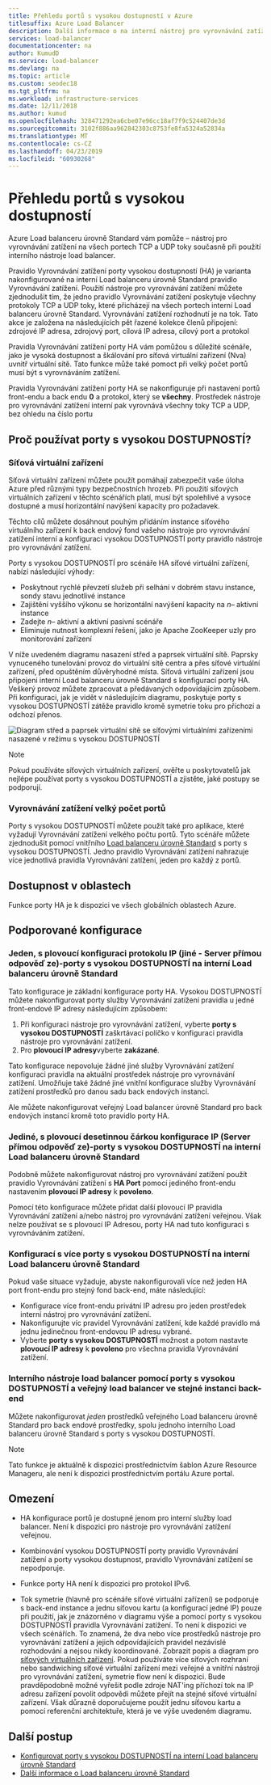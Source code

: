 ```yaml
---
title: Přehledu portů s vysokou dostupností v Azure
titlesuffix: Azure Load Balancer
description: Další informace o na interní nástroj pro vyrovnávání zatížení porty vysokou dostupnost.
services: load-balancer
documentationcenter: na
author: KumudD
ms.service: load-balancer
ms.devlang: na
ms.topic: article
ms.custom: seodec18
ms.tgt_pltfrm: na
ms.workload: infrastructure-services
ms.date: 12/11/2018
ms.author: kumud
ms.openlocfilehash: 328471292ea6cbe07e96cc18af7f9c524407de3d
ms.sourcegitcommit: 3102f886aa962842303c8753fe8fa5324a52834a
ms.translationtype: MT
ms.contentlocale: cs-CZ
ms.lasthandoff: 04/23/2019
ms.locfileid: "60930268"
---
```

# <a name="high-availability-ports-overview"></a>Přehledu portů s vysokou dostupností

Azure Load balanceru úrovně Standard vám pomůže – nástroj pro vyrovnávání zatížení na všech portech TCP a UDP toky současně při použití interního nástroje load balancer. 

Pravidlo Vyrovnávání zatížení porty vysokou dostupností (HA) je varianta nakonfigurované na interní Load balanceru úrovně Standard pravidlo Vyrovnávání zatížení. Použití nástroje pro vyrovnávání zatížení můžete zjednodušit tím, že jedno pravidlo Vyrovnávání zatížení poskytuje všechny protokoly TCP a UDP toky, které přicházejí na všech portech interní Load balanceru úrovně Standard. Vyrovnávání zatížení rozhodnutí je na tok. Tato akce je založena na následujících pět řazené kolekce členů připojení: zdrojové IP adresa, zdrojový port, cílová IP adresa, cílový port a protokol

Pravidla Vyrovnávání zatížení porty HA vám pomůžou s důležité scénáře, jako je vysoká dostupnost a škálování pro síťová virtuální zařízení (Nva) uvnitř virtuální sítě. Tato funkce může také pomoct při velký počet portů musí být s vyrovnáváním zatížení. 

Pravidla Vyrovnávání zatížení porty HA se nakonfiguruje při nastavení portů front-endu a back endu **0** a protokol, který se **všechny**. Prostředek nástroje pro vyrovnávání zatížení interní pak vyrovnává všechny toky TCP a UDP, bez ohledu na číslo portu

## <a name="why-use-ha-ports"></a>Proč používat porty s vysokou DOSTUPNOSTÍ?

### <a name="nva"></a>Síťová virtuální zařízení

Síťová virtuální zařízení můžete použít pomáhají zabezpečit vaše úloha Azure před různými typy bezpečnostních hrozeb. Při použití síťových virtuálních zařízení v těchto scénářích platí, musí být spolehlivé a vysoce dostupné a musí horizontální navýšení kapacity pro požadavek.

Těchto cílů můžete dosáhnout pouhým přidáním instance síťového virtuálního zařízení k back endový fond vašeho nástroje pro vyrovnávání zatížení interní a konfiguraci vysokou DOSTUPNOSTÍ porty pravidlo nástroje pro vyrovnávání zatížení.

Porty s vysokou DOSTUPNOSTÍ pro scénáře HA síťové virtuální zařízení, nabízí následující výhody:
- Poskytnout rychlé převzetí služeb při selhání v dobrém stavu instance, sondy stavu jednotlivé instance
- Zajištění vyššího výkonu se horizontální navýšení kapacity na *n*– aktivní instance
- Zadejte *n*– aktivní a aktivní pasivní scénáře
- Eliminuje nutnost komplexní řešení, jako je Apache ZooKeeper uzly pro monitorování zařízení

V níže uvedeném diagramu nasazení střed a paprsek virtuální sítě. Paprsky vynuceného tunelování provoz do virtuální sítě centra a přes síťové virtuální zařízení, před opuštěním důvěryhodné místa. Síťová virtuální zařízení jsou připojeni interní Load balanceru úrovně Standard s konfigurací porty HA. Veškerý provoz můžete zpracovat a předávaných odpovídajícím způsobem. Při konfiguraci, jak je vidět v následujícím diagramu, poskytuje porty s vysokou DOSTUPNOSTÍ zátěže pravidlo kromě symetrie toku pro příchozí a odchozí přenos.

<a node="diagram"></a>
![Diagram střed a paprsek virtuální sítě se síťovými virtuálními zařízeními nasazené v režimu s vysokou DOSTUPNOSTÍ](./media/load-balancer-ha-ports-overview/nvaha.png)

>[!NOTE]
> Pokud používáte síťových virtuálních zařízení, ověřte u poskytovatelů jak nejlépe používat porty s vysokou DOSTUPNOSTÍ a zjistěte, jaké postupy se podporují.

### <a name="load-balancing-large-numbers-of-ports"></a>Vyrovnávání zatížení velký počet portů

Porty s vysokou DOSTUPNOSTÍ můžete použít také pro aplikace, které vyžadují Vyrovnávání zatížení velkého počtu portů. Tyto scénáře můžete zjednodušit pomocí vnitřního [Load balanceru úrovně Standard](load-balancer-standard-overview.md) s porty s vysokou DOSTUPNOSTÍ. Jedno pravidlo Vyrovnávání zatížení nahrazuje více jednotlivá pravidla Vyrovnávání zatížení, jeden pro každý z portů.

## <a name="region-availability"></a>Dostupnost v oblastech

Funkce porty HA je k dispozici ve všech globálních oblastech Azure.

## <a name="supported-configurations"></a>Podporované konfigurace

### <a name="a-single-non-floating-ip-non-direct-server-return-ha-ports-configuration-on-an-internal-standard-load-balancer"></a>Jeden, s plovoucí konfiguraci protokolu IP (jiné - Server přímou odpověď ze)-porty s vysokou DOSTUPNOSTÍ na interní Load balanceru úrovně Standard

Tato konfigurace je základní konfigurace porty HA. Vysokou DOSTUPNOSTÍ můžete nakonfigurovat porty služby Vyrovnávání zatížení pravidla u jedné front-endové IP adresy následujícím způsobem:
1. Při konfiguraci nástroje pro vyrovnávání zatížení, vyberte **porty s vysokou DOSTUPNOSTÍ** zaškrtávací políčko v konfiguraci pravidla nástroje pro vyrovnávání zatížení.
2. Pro **plovoucí IP adresy**vyberte **zakázané**.

Tato konfigurace nepovoluje žádné jiné služby Vyrovnávání zatížení konfiguraci pravidla na aktuální prostředek nástroje pro vyrovnávání zatížení. Umožňuje také žádné jiné vnitřní konfigurace služby Vyrovnávání zatížení prostředků pro danou sadu back endových instancí.

Ale můžete nakonfigurovat veřejný Load balancer úrovně Standard pro back endových instancí kromě toto pravidlo porty HA.

### <a name="a-single-floating-ip-direct-server-return-ha-ports-configuration-on-an-internal-standard-load-balancer"></a>Jediné, s plovoucí desetinnou čárkou konfigurace IP (Server přímou odpověď ze)-porty s vysokou DOSTUPNOSTÍ na interní Load balanceru úrovně Standard

Podobně můžete nakonfigurovat nástroj pro vyrovnávání zatížení použít pravidlo Vyrovnávání zatížení s **HA Port** pomocí jediného front-endu nastavením **plovoucí IP adresy** k **povoleno**. 

Pomocí této konfigurace můžete přidat další plovoucí IP pravidla Vyrovnávání zatížení a/nebo nástroj pro vyrovnávání zatížení veřejnou. Však nelze používat se s plovoucí IP Adresou, porty HA nad tuto konfiguraci s vyrovnáváním zatížení.

### <a name="multiple-ha-ports-configurations-on-an-internal-standard-load-balancer"></a>Konfigurací s více porty s vysokou DOSTUPNOSTÍ na interní Load balanceru úrovně Standard

Pokud vaše situace vyžaduje, abyste nakonfigurovali více než jeden HA port front-endu pro stejný fond back-end, máte následující: 
- Konfigurace více front-endu privátní IP adresu pro jeden prostředek interní nástroj pro vyrovnávání zatížení.
- Nakonfigurujte víc pravidel Vyrovnávání zatížení, kde každé pravidlo má jednu jedinečnou front-endovou IP adresu vybrané.
- Vyberte **porty s vysokou DOSTUPNOSTÍ** možnost a potom nastavte **plovoucí IP adresy** k **povoleno** pro všechna pravidla Vyrovnávání zatížení.

### <a name="an-internal-load-balancer-with-ha-ports-and-a-public-load-balancer-on-the-same-back-end-instance"></a>Interního nástroje load balancer pomocí porty s vysokou DOSTUPNOSTÍ a veřejný load balancer ve stejné instanci back-end

Můžete nakonfigurovat *jeden* prostředků veřejného Load balanceru úrovně Standard pro back endové prostředky, spolu jednoho interního Load balanceru úrovně Standard s porty s vysokou DOSTUPNOSTÍ.

>[!NOTE]
>Tato funkce je aktuálně k dispozici prostřednictvím šablon Azure Resource Manageru, ale není k dispozici prostřednictvím portálu Azure portal.

## <a name="limitations"></a>Omezení

- HA konfigurace portů je dostupné jenom pro interní služby load balancer. Není k dispozici pro nástroje pro vyrovnávání zatížení veřejnou.

- Kombinování vysokou DOSTUPNOSTÍ porty pravidlo Vyrovnávání zatížení a porty vysokou dostupnost, pravidlo Vyrovnávání zatížení se nepodporuje.

- Funkce porty HA není k dispozici pro protokol IPv6.

- Tok symetrie (hlavně pro scénáře síťové virtuální zařízení) se podporuje s back-end instance a jednu síťovou kartu (a konfigurací jedné IP) pouze při použití, jak je znázorněno v diagramu výše a pomocí porty s vysokou DOSTUPNOSTÍ pravidla Vyrovnávání zatížení. To není k dispozici ve všech scénářích. To znamená, že dva nebo více prostředků nástroje pro vyrovnávání zatížení a jejich odpovídajících pravidel nezávislé rozhodování a nejsou nikdy koordinované. Zobrazit popis a diagram pro [síťových virtuálních zařízení](#nva). Pokud používáte více síťových rozhraní nebo sandwiching síťové virtuální zařízení mezi veřejné a vnitřní nástroji pro vyrovnávání zatížení, symetrie flow není k dispozici.  Bude pravděpodobně možné vyřešit podle zdroje NAT'ing příchozí tok na IP adresu zařízení povolit odpovědi můžete přejít na stejné síťové virtuální zařízení.  Však důrazně doporučujeme použít jednu síťovou kartu a pomocí referenční architektuře, která je ve výše uvedeném diagramu.


## <a name="next-steps"></a>Další postup

- [Konfigurovat porty s vysokou DOSTUPNOSTÍ na interní Load balanceru úrovně Standard](load-balancer-configure-ha-ports.md)
- [Další informace o Load balanceru úrovně Standard](load-balancer-standard-overview.md)
